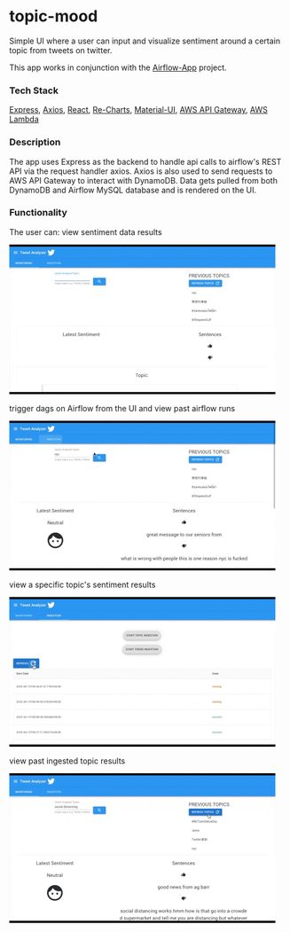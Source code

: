 # topic-mood
Simple UI where a user can input and visualize sentiment around a certain topic from tweets on twitter.

This app works in conjunction with the [Airflow-App](https://github.com/jamesang17/airflow-app) project.

### Tech Stack
[Express](https://expressjs.com/), [Axios](https://github.com/axios/axios), [React](https://reactjs.org/), [Re-Charts](https://recharts.org/en-US/), [Material-UI](https://material-ui.com/), [AWS API Gateway](https://aws.amazon.com/api-gateway/), [AWS Lambda](https://aws.amazon.com/lambda/)

### Description
The app uses Express as the backend to handle api calls to airflow's REST API via the request handler axios.
Axios is also used to send requests to AWS API Gateway to interact with DynamoDB.
Data gets pulled from both DynamoDB and Airflow MySQL database and is rendered on the UI.

### Functionality
The user can:
view sentiment data results

![](https://github.com/jamesang17/topic-mood/blob/master/gifs/monitoring.gif)

trigger dags on Airflow from the UI and view past airflow runs

![](https://github.com/jamesang17/topic-mood/blob/master/gifs/ingestion.gif)

view a specific topic's sentiment results

![](https://github.com/jamesang17/topic-mood/blob/master/gifs/ingest-results.gif)

view past ingested topic results

![](https://github.com/jamesang17/topic-mood/blob/master/gifs/search-topics.gif)

